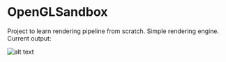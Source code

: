 # OpenGLSandbox

Project to learn rendering pipeline from scratch. Simple rendering engine. 
Current output:

![alt text](https://github.com/kkuchar2/OpenGLSandbox/blob/master/current_output.png)
